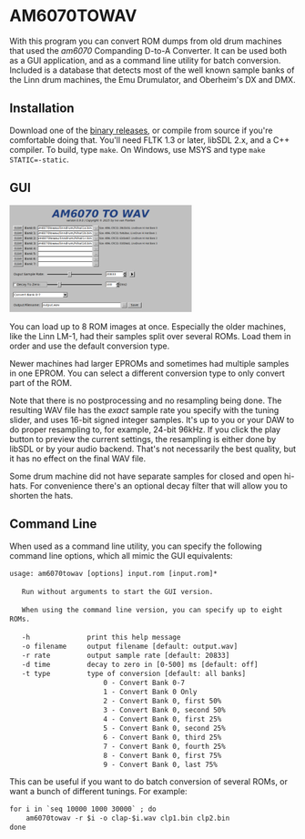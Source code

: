 # AM6070TOWAV

With this program you can convert ROM dumps from old drum machines that used the _am6070_ Companding D-to-A Converter.
It can be used both as a GUI application, and as a command line utility for batch conversion.
Included is a database that detects most of the well known sample banks of the Linn drum machines, the Emu Drumulator, and Oberheim's DX and DMX.

## Installation

Download one of the [binary releases](https://github.com/ivop/am6070towav/releases), or compile from source if you're comfortable doing that.
You'll need FLTK 1.3 or later, libSDL 2.x, and a C++ compiler.
To build, type ```make```.
On Windows, use MSYS and type ```make STATIC=-static```.

## GUI

<img alt="screenshot" src="doc/am6070towav.png" width=320>

You can load up to 8 ROM images at once.
Especially the older machines, like the Linn LM-1, had their samples split over several ROMs.
Load them in order and use the default conversion type.

Newer machines had larger EPROMs and sometimes had multiple samples in one EPROM.
You can select a different conversion type to only convert part of the ROM.

Note that there is no postprocessing and no resampling being done.
The resulting WAV file has the _exact_ sample rate you specify with the tuning slider, and uses 16-bit signed integer samples.
It's up to you or your DAW to do proper resampling to, for example, 24-bit 96kHz.
If you click the play button to preview the current settings, the resampling is either done by libSDL or by your audio backend.
That's not necessarily the best quality, but it has no effect on the final WAV file.

Some drum machine did not have separate samples for closed and open hi-hats.
For convenience there's an optional decay filter that will allow you to shorten the hats.

## Command Line

When used as a command line utility, you can specify the following command line options, which all mimic the GUI equivalents:

```
usage: am6070towav [options] input.rom [input.rom]*

   Run without arguments to start the GUI version.

   When using the command line version, you can specify up to eight ROMs.

   -h              print this help message
   -o filename     output filename [default: output.wav]
   -r rate         output sample rate [default: 20833]
   -d time         decay to zero in [0-500] ms [default: off]
   -t type         type of conversion [default: all banks]
                       0 - Convert Bank 0-7
                       1 - Convert Bank 0 Only
                       2 - Convert Bank 0, first 50%
                       3 - Convert Bank 0, second 50%
                       4 - Convert Bank 0, first 25%
                       5 - Convert Bank 0, second 25%
                       6 - Convert Bank 0, third 25%
                       7 - Convert Bank 0, fourth 25%
                       8 - Convert Bank 0, first 75%
                       9 - Convert Bank 0, last 75%
```

This can be useful if you want to do batch conversion of several ROMs, or want a bunch of different tunings.
For example:

```
for i in `seq 10000 1000 30000` ; do
    am6070towav -r $i -o clap-$i.wav clp1.bin clp2.bin
done
```
